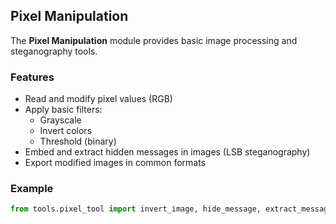 ## Pixel Manipulation

The **Pixel Manipulation** module provides basic image processing and steganography tools.

### Features
- Read and modify pixel values (RGB)
- Apply basic filters:
  - Grayscale
  - Invert colors
  - Threshold (binary)
- Embed and extract hidden messages in images (LSB steganography)
- Export modified images in common formats

### Example
```python
from tools.pixel_tool import invert_image, hide_message, extract_message

